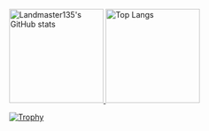 <!-- - 👋 Hi, I’m @Landmaster135
- 👀 I’m interested in ...
- 🌱 I’m currently learning ...
- 💞️ I’m looking to collaborate on ...
- 📫 How to reach me ... -->

<!---
Landmaster135/Landmaster135 is a ✨ special ✨ repository because its `README.md` (this file) appears on your GitHub profile.
You can click the Preview link to take a look at your changes.
--->

<p align="left">
  <a href="https://github.com/anuraghazra/github-readme-stats">
    <img height="170.2em" alt="Landmaster135's GitHub stats" src="https://github-readme-stats.vercel.app/api/?username=Landmaster135&theme=tokyonight&show_icons=true" />
  </a>
  <a href="https://github.com/anuraghazra/convoychat">
    <img height="170.2em" alt="Top Langs" src="https://github-readme-stats.vercel.app/api/top-langs/?username=Landmaster135&layout=compact&theme=tokyonight" />
  </a>
</p>
<p>
  <a href="https://github.com/ryo-ma/github-profile-trophy">
    <img alt="Trophy" src="https://github-profile-trophy.vercel.app/?username=Landmaster135&theme=dracula&column=7" />
  </a>
</p>

<!-- [![Top Langs](https://github-readme-stats.vercel.app/api/top-langs/?username=Landmaster135&layout=compact&theme=tokyonight)
](https://github.com/anuraghazra/github-readme-stats)
[![Landmaster135's GitHub stats](https://github-readme-stats.vercel.app/api?username=Landmaster135&theme=tokyonight&show_icons=true)](https://github.com/anuraghazra/github-readme-stats) -->
<!-- [![trophy](https://github-profile-trophy.vercel.app/?username=Landmaster135&theme=onedark&column=7
)](https://github.com/ryo-ma/github-profile-trophy) -->
